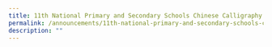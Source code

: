 ```yaml
---
title: 11th National Primary and Secondary Schools Chinese Calligraphy Competition
permalink: /announcements/11th-national-primary-and-secondary-schools-chinese-calligraphy-competition/
description: ""
---
```


